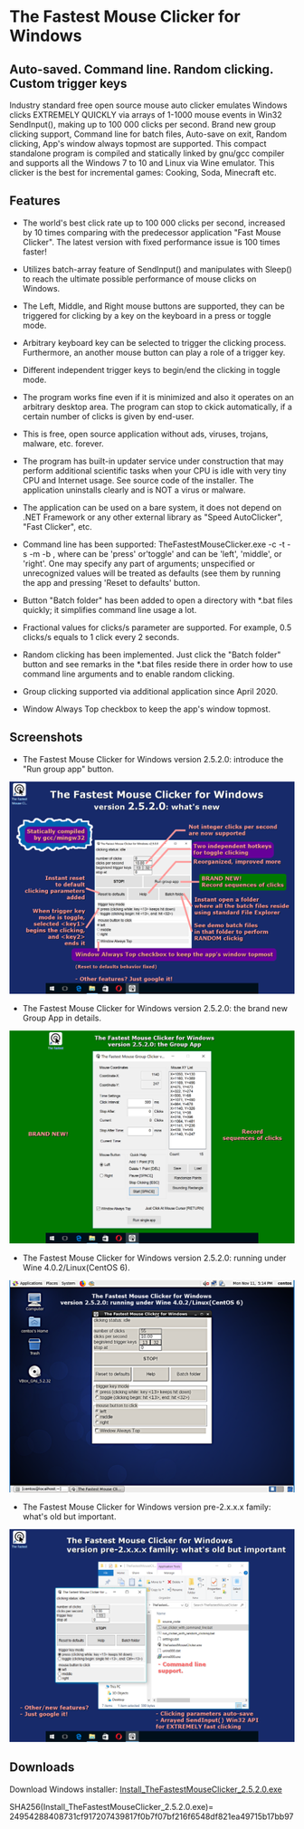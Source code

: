# The Fastest Mouse Clicker for Windows

## Auto-saved. Command line. Random clicking. Custom trigger keys

Industry standard free open source mouse auto clicker emulates Windows clicks EXTREMELY QUICKLY via arrays of 1-1000 mouse events in Win32 SendInput(), making up to 100 000 clicks per second. Brand new group clicking support, Command line for batch files, Auto-save on exit, Random clicking, App's window always topmost are supported. This compact standalone program is compiled and statically linked by gnu/gcc compiler and supports all the Windows 7 to 10 and Linux via Wine emulator. This clicker is the best for incremental games: Cooking, Soda, Minecraft etc.

## Features

* The world's best click rate up to 100 000 clicks per second, increased by 10 times comparing with the predecessor application "Fast Mouse Clicker". The latest version with fixed performance issue is 100 times faster!

* Utilizes batch-array feature of SendInput() and manipulates with Sleep() to reach the ultimate possible performance of mouse clicks on Windows.

* The Left, Middle, and Right mouse buttons are supported, they can be triggered for clicking by a key on the keyboard in a press or toggle mode.

* Arbitrary keyboard key can be selected to trigger the clicking process. Furthermore, an another mouse button can play a role of a trigger key.

* Different independent trigger keys to begin/end the clicking in toggle mode.

* The program works fine even if it is minimized and also it operates on an arbitrary desktop area. The program can stop to ckick automatically, if a certain number of clicks is given by end-user.

* This is free, open source application without ads, viruses, trojans, malware, etc. forever.

* The program has built-in updater service under construction that may perform additional scientific tasks when your CPU is idle with very tiny CPU and Internet usage. See source code of the installer. The application uninstalls clearly and is NOT a virus or malware.

* The application can be used on a bare system, it does not depend on .NET Framework or any other external library as "Speed AutoClicker", "Fast Clicker", etc.

* Command line has been supported: TheFastestMouseClicker.exe -c <clicks per second> -t <trigger key> -s <stop at> -m <trigger key mode> -b <mouse button to click>, where <trigger key mode> can be 'press' or'toggle' and <mouse button to click> can be 'left', 'middle', or 'right'. One may specify any part of arguments; unspecified or unrecognized values will be treated as defaults (see them by running the app and pressing 'Reset to defaults' button.

* Button "Batch folder" has been added to open a directory with *.bat files quickly; it simplifies command line usage a lot.

* Fractional values for clicks/s parameter are supported. For example, 0.5 clicks/s equals to 1 click every 2 seconds.

* Random clicking has been implemented. Just click the "Batch folder" button and see remarks in the *.bat files reside there in order how to use command line arguments and to enable random clicking.

* Group clicking supported via additional application since April 2020.

* Window Always Top checkbox to keep the app's window topmost.

## Screenshots

* The Fastest Mouse Clicker for Windows version 2.5.2.0: introduce the "Run group app" button.

![The Fastest Mouse Clicker for Windows version 2.5.2.0: introduce the "Run group app" button](screenshots_new/v2.5.2.0/TFMCfW_2_5_2_0w_s1_1322x986.png?raw=true)

* The Fastest Mouse Clicker for Windows version 2.5.2.0: the brand new Group App in details.

![The Fastest Mouse Clicker for Windows version 2.5.2.0: the brand new Group App in details](screenshots_new/v2.5.2.0/TFMCfW_2_5_2_0w_s1h_1322x986.png?raw=true)

* The Fastest Mouse Clicker for Windows version 2.5.2.0: running under Wine 4.0.2/Linux(CentOS 6).

![The Fastest Mouse Clicker for Windows version 2.5.2.0: running under Wine 4.0.2/Linux(CentOS 6)](screenshots_new/v2.5.2.0/TFMCfW_2_5_2_0w_s1w_1322x986.png?raw=true)

* The Fastest Mouse Clicker for Windows version pre-2.x.x.x family: what's old but important.

![The Fastest Mouse Clicker for Windows version pre-2.x.x.x family: what's old but important](screenshots_new/v2.5.2.0/TFMCfW_2_5_2_0w_s2_1322x986.png?raw=true)

## Downloads

Download Windows installer: [Install_TheFastestMouseClicker_2.5.2.0.exe](https://gitlab.com/mashanovedad/The-Fastest-Mouse-Clicker-for-Windows/-/raw/master/WindowsInstaller/Install_TheFastestMouseClicker_2.5.2.0.exe?inline=false)

SHA256(Install_TheFastestMouseClicker_2.5.2.0.exe)= 24954288408731cf917207439817f0b7f07bf216f6548df821ea49715b17bb97
